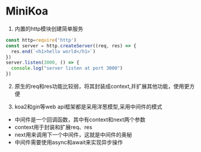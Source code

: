 # MiniKoa
1. 内置的http模块创建简单服务
```js
const http=require('http')
const server = http.createServer((req, res) => {
  res.end(`<h1>hello world</h1>`)
})
server.listen(3000, () => {
  console.log("server listen at port 3000")
})
```
2. 原生的req和res功能比较弱，将其封装成context,并扩展其他功能，使用更方便

3. koa2和gin等web api框架都是采用洋葱模型,采用中间件的模式
- 中间件是一个回调函数，其中有context和next两个参数
- context用于封装和扩展req、res
- next用来调用下一个中间件，这就是中间件的奥秘
- 中间件需要使用async和await来实现异步操作



